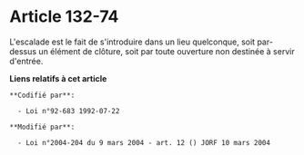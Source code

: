# Article 132-74

L'escalade est le fait de s'introduire dans un lieu quelconque, soit par-dessus un élément de clôture, soit par toute
ouverture non destinée à servir d'entrée.

**Liens relatifs à cet article**

	**Codifié par**:

	  - Loi n°92-683 1992-07-22

	**Modifié par**:

	  - Loi n°2004-204 du 9 mars 2004 - art. 12 () JORF 10 mars 2004
